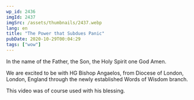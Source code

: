 ```yaml
---
wp_id: 2436
imgId: 2437
imgSrc: /assets/thumbnails/2437.webp
lang: en
title: "The Power that Subdues Panic"
pubDate: 2020-10-29T00:04:29
tags: ["wow"]
---
```


<!-- page: 6 -->

<p>In the name of the Father, the Son, the Holy Spirit one God Amen.</p>
<p>We are excited to be with HG Bishop Angaelos, from Diocese of London, London, England through the newly established Words of Wisdom branch.</p>
<p>This video was of course used with his blessing.</p>
<p>&nbsp;</p>
